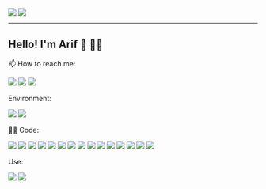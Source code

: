   <img align="center" src="https://github-readme-stats.vercel.app/api/top-langs/?username=arifBurakDemiray&count_private=true&show_icons=true&theme=github_dark&layout=compact&langs_count=10"/>  <img align="center" src="https://github-readme-stats.vercel.app/api?username=arifBurakDemiray&line_height=28&count_private=true&show_icons=true&include_all_commits=true&theme=github_dark"/>
 
 ---
 ## Hello! I'm Arif 👋 :biking_man:
 
 
📫 How to reach me:  

[![](https://img.shields.io/badge/-Arif%20Burak%20Demiray-informational?style=flat&logo=linkedin&logoColor=white&color=0077b5)](http://www.linkedin.com/in/arifBurakDemiray) 
[![](https://img.shields.io/badge/-demiray.dev-informational?style=flat&logo=firefox-browser&logoColor=white&color=062020)](https://demiray.dev) 
![](https://img.shields.io/badge/-burakdemiray09%40gmail.com-informational?style=flat&logo=gmail&logoColor=white&color=c71610) 
<!--
- 🔭 I’m currently working on ...
- 🌱 I’m currently learning ...
- 👯 I’m looking to collaborate on ...
- 🤔 I’m looking for help with ...
- 💬 Ask me about ...
- 📫 How to reach me: ...
- 😄 Pronouns: ...
- ⚡ Fun fact: ...
**A little more about me...**

```javascript
const dan = {
  pronouns: 'he' | 'him',
  code: ['C#', 'Typescript', 'Javascript', 'HTML', 'CSS', 'C++', 'C'],
  frameworks: ['.net', '.net core', 'NodeJS'],
  platforms: ['Azure', 'AWS'],
  databases: ['SQL Server', 'mySQL'],
  devOps: ['Docker', 'Serverless'],
  tools: ['Jest', 'Cypress', 'Swagger'],
}
```-->
Environment:

![](https://img.shields.io/badge/AWS-informational?style=flat&logo=amazon-aws&logoColor=white&color=232F3E) ![](https://img.shields.io/badge/Vercel-informational?style=flat&logo=vercel&logoColor=white&color=000)

:man_technologist: Code: 

![](https://img.shields.io/badge/Code-Bash-informational?style=flat&logo=gnu-bash&logoColor=white&color=1F6FEB) ![](https://img.shields.io/badge/Code-C-informational?style=flat&logo=c&logoColor=white&color=1F6FEB) ![](https://img.shields.io/badge/Code-C++-informational?style=flat&logo=c%2B%2B&logoColor=white&color=1F6FEB) ![](https://img.shields.io/badge/Code-Python-informational?style=flat&logo=python&logoColor=white&color=1F6FEB) ![](https://img.shields.io/badge/Code-C%23-informational?style=flat&logo=c-sharp&logoColor=white&color=1F6FEB) ![](https://img.shields.io/badge/Code-.NET-informational?style=flat&color=1F6FEB) ![](https://img.shields.io/badge/Code-Java-informational?style=flat&logo=java&logoColor=white&color=1F6FEB) ![](https://img.shields.io/badge/Code-Spring-informational?style=flat&logo=spring&logoColor=white&color=1F6FEB) ![](https://img.shields.io/badge/Code-Boot-informational?style=flat&logo=spring-boot&logoColor=white&color=1F6FEB) ![](https://img.shields.io/badge/Code-Hibernate-informational?style=flat&logo=hibernate&logoColor=white&color=1F6FEB) ![](https://img.shields.io/badge/Code-JavaScript-informational?style=flat&logo=javascript&logoColor=white&color=1F6FEB) ![](https://img.shields.io/badge/Code-TypeScript-informational?style=flat&logo=typescript&logoColor=white&color=1F6FEB) ![](https://img.shields.io/badge/Code-React-informational?style=flat&logo=react&logoColor=white&color=1F6FEB) ![](https://img.shields.io/badge/Code-Vue-informational?style=flat&color=1F6FEB) ![](https://img.shields.io/badge/Code-Tailwind-informational?style=flat&logo=tailwind-css&logoColor=white&color=1F6FEB)

Use:

![](https://img.shields.io/badge/Swagger-informational?style=flat&logo=swagger&logoColor=white&color=85EA2D) ![](https://img.shields.io/badge/Postman-informational?style=flat&logo=postman&logoColor=white&color=FF6C37)
